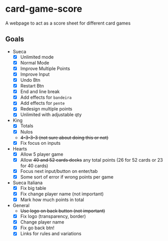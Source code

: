 # card-game-score
A webpage to act as a score sheet for different card games

## Goals
- Sueca
  - [x] Unlimited mode
  - [x] Normal Mode
  - [x] Improve Multiple Points
  - [x] Improve Input
  - [x] Undo Btn
  - [x] Restart Btn
  - [x] End and line break
  - [x] Add effects for `bandeira`
  - [x] Add effects for `pente`
  - [x] Redesign multiple points
  - [x] Unlimited with adjustable qty
- King
  - [x] Totals
  - [x] Nulos
  - ~~4-3-3-3 (not sure about doing this or not)~~
  - [x] Fix focus on inputs
- Hearts
  - [x] Allow 5 player game
  - [x] Allow ~~40 and 52 cards decks~~ any total points (26 for 52 cards or 23 for 40 cards)
  - [x] Focus next input/button on enter/tab
  - [x] Some sort of error if wrong points per game
- Sueca Italiana
  - [x] Fix big table
  - [x] Fix change player name (not important)
  - [x] Mark how much points in total

- General
  - ~~Use logo on back button (not important)~~
  - [x] Fix logo (transparency, border)
  - [x] Change player name
  - [x] Fix go back btn!
  - [x] Links for rules and variations